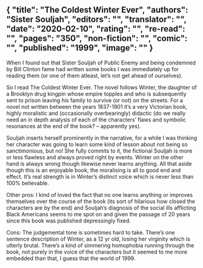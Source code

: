 {
 "title": "The Coldest Winter Ever",
 "authors": "Sister Souljah",
 "editors": "",
 "translator": "",
 "date": "2020-02-10",
 "rating": "",
 "re-read": "",
 "pages": "350",
 "non-fiction": "",
 "comic": "",
 "published": "1999",
 "image": ""
}
---

When I found out that Sister Souljah of Public Enemy and being condemned by Bill Clinton fame had written some books I was immediately up for reading them (or one of them atleast, let’s not get ahead of ourselves).

So I read The Coldest Winter Ever. The novel follows Winter, the daughter of a Brooklyn drug kingpin whose empire topples and who is subsequently sent to prison leaving his family to survive (or not) on the streets. For a novel not written between the years 1837-1901 it’s a very Victorian book, highly moralistic and (occasionally overbearingly) didactic (do we really need an in depth analysis of each of the characters’ flaws and symbolic resonances at the end of the book? – apparently yes).

Souljah inserts herself prominently in the narrative, for a while I was thinking her character was going to learn some kind of lesson about not being so sanctimonious, but no! She fully commits to it, the fictional Souljah is more or less flawless and always proved right by events. Winter on the other hand is always wrong though likewise never learns anything. All that aside though this is an enjoyable book, the moralising is all to good end and effect. It’s real strength is in Winter’s distinct voice which is never less than 100% believable.

Other pros: I kind of loved the fact that no one learns anything or improves themselves over the course of the book (its sort of hilarious how closed the characters are by the end) and Souljah’s diagnosis of the social ills afflicting Black Americans seems to me spot on and given the passage of 20 years since this book was published depressingly fixed.

Cons: The judgemental tone is sometimes hard to take. There’s one sentence description of Winter, as a 12 yr old, losing her virginity which is utterly brutal. There’s a kind of simmering homophobia running through the book, not purely in the voice of the characters but it seemed to me more embedded than that, I guess that the world of 1999.